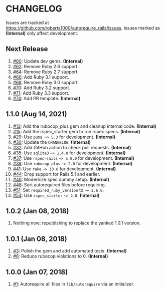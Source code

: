 # CHANGELOG

Issues are tracked at https://github.com/roberts1000/autorequire_rails/issues. Issues marked as **(Internal)** only affect development.

## Next Release

1. [#60](../../issues/60): Update dev gems. **(Internal)**
1. [#62](../../issues/62): Remove Ruby 2.6 support.
1. [#64](../../issues/64): Remove Ruby 2.7 support.
1. [#66](../../issues/66): Add Ruby 3.1 support.
1. [#68](../../issues/68): Remove Ruby 3.0 support.
1. [#70](../../issues/70): Add Ruby 3.2 support.
1. [#71](../../issues/71): Add Ruby 3.3 support.
1. [#74](../../issues/74): Add PR template. **(Internal)**

## 1.1.0 (Aug 14, 2021)

1. [#13](../../issues/13): Add the rubocop_plus gem and cleanup internal code. **(Internal)**
1. [#15](../../issues/15): Add the rspec_starter gem to run rspec specs. **(Internal)**
1. [#29](../../issues/29): Use `puma ~> 5.3` for development. **(Internal)**
1. [#30](../../issues/30): Update the `CHANGELOG`. **(Internal)**
1. [#32](../../issues/32): Add GitHub action to check pull requests. **(Internal)**
1. [#35](../../issues/35): Use `sqlite3` `~> 1.4.0` for development. **(Internal)**
1. [#37](../../issues/37): Use `rspec-rails` `~> 5.0.0` for development. **(Internal)**
1. [#39](../../issues/39): Use `rubocop_plus` `~> 2.0` for development. **(Internal)**
1. [#41](../../issues/41): Use `rake` `~> 13.0` for development. **(Internal)**
1. [#44](../../issues/44): Drop support for Rails 5.1 and earlier.
1. [#46](../../issues/46): Modernize spec dummy setup. **(Internal)**
1. [#48](../../issues/48): Sort autorequired files before requiring.
1. [#51](../../issues/51): Set `required_ruby_version` to `>= 2.6.0`.
1. [#54](../../issues/54): Use `rspec_starter` `~> 2.0`. **(Internal)**

## 1.0.2 (Jan 08, 2018)

1. Nothing new; republishing to replace the yanked 1.0.1 version.

## 1.0.1 (Jan 08, 2018)

1. [#3](../../issues/3): Polish the gem and add automated tests. **(Internal)**
1. [#6](../../issues/6): Reduce rubocop violations to 0. **(Internal)**

## 1.0.0 (Jan 07, 2018)

1. [#1](../../issues/1): Autorequire all files in `lib/autorequire` via an initializer.
